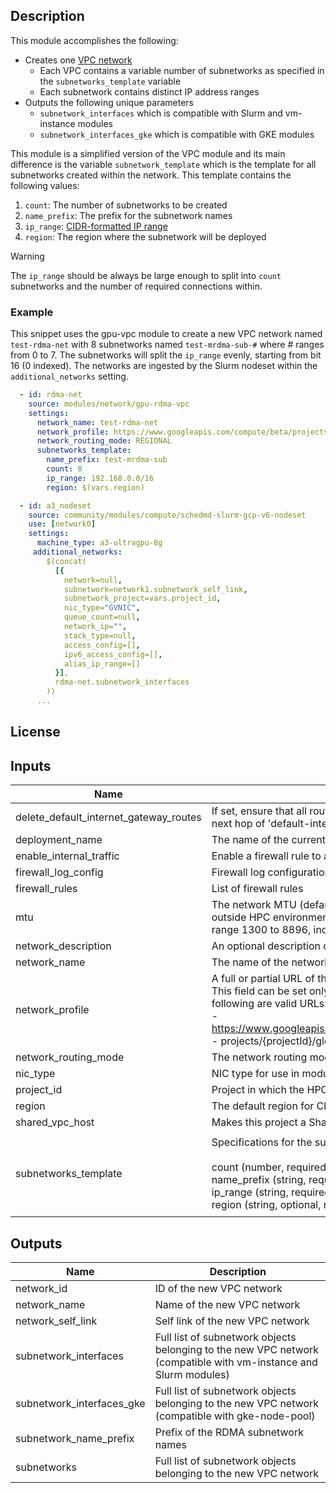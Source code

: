 ## Description

This module accomplishes the following:

* Creates one [VPC network][cft-network]
  * Each VPC contains a variable number of subnetworks as specified in the
    `subnetworks_template` variable
  * Each subnetwork contains distinct IP address ranges
* Outputs the following unique parameters
  * `subnetwork_interfaces` which is compatible with Slurm and vm-instance
     modules
  * `subnetwork_interfaces_gke` which is compatible with GKE modules

This module is a simplified version of the VPC module and its main difference
is the variable `subnetwork_template` which is the template for all subnetworks
created within the network.  This template contains the following values:

1. `count`: The number of subnetworks to be created
1. `name_prefix`: The prefix for the subnetwork names
1. `ip_range`: [CIDR-formatted IP range][cidr]
1. `region`: The region where the subnetwork will be deployed

> [!WARNING]
> The `ip_range` should be always be large enough to split into `count`
> subnetworks and the number of required connections within.

[cft-network]: https://github.com/terraform-google-modules/terraform-google-network/tree/v10.0.0
[cidr]: https://en.wikipedia.org/wiki/Classless_Inter-Domain_Routing#CIDR_notation

### Example

This snippet uses the gpu-vpc module to create a new VPC network named
`test-rdma-net` with 8 subnetworks named `test-mrdma-sub-#` where # ranges from
0 to 7.  The subnetworks will split the `ip_range` evenly, starting from bit 16
(0 indexed).  The networks are ingested by the Slurm nodeset within the
`additional_networks` setting.

```yaml
  - id: rdma-net
    source: modules/network/gpu-rdma-vpc
    settings:
      network_name: test-rdma-net
      network_profile: https://www.googleapis.com/compute/beta/projects/$(vars.project_id)/global/networkProfiles/$(vars.zone)-vpc-roce
      network_routing_mode: REGIONAL
      subnetworks_template:
        name_prefix: test-mrdma-sub
        count: 8
        ip_range: 192.168.0.0/16
        region: $(vars.region)

  - id: a3_nodeset
    source: community/modules/compute/schedmd-slurm-gcp-v6-nodeset
    use: [network0]
    settings:
      machine_type: a3-ultragpu-8g
     additional_networks:
        $(concat(
          [{
            network=null,
            subnetwork=network1.subnetwork_self_link,
            subnetwork_project=vars.project_id,
            nic_type="GVNIC",
            queue_count=null,
            network_ip="",
            stack_type=null,
            access_config=[],
            ipv6_access_config=[],
            alias_ip_range=[]
          }],
          rdma-net.subnetwork_interfaces
        ))
      ...
```

## License

<!-- BEGINNING OF PRE-COMMIT-TERRAFORM DOCS HOOK -->
## Inputs

| Name | Description | Type | Default | Required |
|------|-------------|------|---------|:--------:|
| delete\_default\_internet\_gateway\_routes | If set, ensure that all routes within the network specified whose names begin with 'default-route' and with a next hop of 'default-internet-gateway' are deleted | `bool` | `false` | no |
| deployment\_name | The name of the current deployment | `string` | n/a | yes |
| enable\_internal\_traffic | Enable a firewall rule to allow all internal TCP, UDP, and ICMP traffic within the network | `bool` | `true` | no |
| firewall\_log\_config | Firewall log configuration for Toolkit firewall rules (var.enable\_iap\_ssh\_ingress and others) | `string` | `"DISABLE_LOGGING"` | no |
| firewall\_rules | List of firewall rules | `any` | `[]` | no |
| mtu | The network MTU (default: 8896). Recommended values: 0 (use Compute Engine default), 1460 (default outside HPC environments), 1500 (Internet default), or 8896 (for Jumbo packets). Allowed are all values in the range 1300 to 8896, inclusively. | `number` | `8896` | no |
| network\_description | An optional description of this resource (changes will trigger resource destroy/create) | `string` | `""` | no |
| network\_name | The name of the network to be created (if unsupplied, will default to "{deployment\_name}-net") | `string` | `null` | no |
| network\_profile | A full or partial URL of the network profile to apply to this network.<br>This field can be set only at resource creation time. For example, the<br>following are valid URLs:<br>- https://www.googleapis.com/compute/beta/projects/{projectId}/global/networkProfiles/{network_profile_name}<br>- projects/{projectId}/global/networkProfiles/{network\_profile\_name}} | `string` | n/a | yes |
| network\_routing\_mode | The network routing mode (default "REGIONAL") | `string` | `"REGIONAL"` | no |
| nic\_type | NIC type for use in modules that use the output | `string` | `"MRDMA"` | no |
| project\_id | Project in which the HPC deployment will be created | `string` | n/a | yes |
| region | The default region for Cloud resources | `string` | n/a | yes |
| shared\_vpc\_host | Makes this project a Shared VPC host if 'true' (default 'false') | `bool` | `false` | no |
| subnetworks\_template | Specifications for the subnetworks that will be created within this VPC.<br><br>count       (number, required, number of subnets to create, default is 8)<br>name\_prefix (string, required, subnet name prefix, default is deployment name)<br>ip\_range    (string, required, range of IPs for all subnets to share (CIDR format), default is 192.168.0.0/16)<br>region      (string, optional, region to deploy subnets to, defaults to vars.region) | <pre>object({<br>    count       = number<br>    name_prefix = string<br>    ip_range    = string<br>    region      = optional(string)<br>  })</pre> | <pre>{<br>  "count": 8,<br>  "ip_range": "192.168.0.0/16",<br>  "name_prefix": null,<br>  "region": null<br>}</pre> | no |

## Outputs

| Name | Description |
|------|-------------|
| network\_id | ID of the new VPC network |
| network\_name | Name of the new VPC network |
| network\_self\_link | Self link of the new VPC network |
| subnetwork\_interfaces | Full list of subnetwork objects belonging to the new VPC network (compatible with vm-instance and Slurm modules) |
| subnetwork\_interfaces\_gke | Full list of subnetwork objects belonging to the new VPC network (compatible with gke-node-pool) |
| subnetwork\_name\_prefix | Prefix of the RDMA subnetwork names |
| subnetworks | Full list of subnetwork objects belonging to the new VPC network |

<!-- END OF PRE-COMMIT-TERRAFORM DOCS HOOK -->
